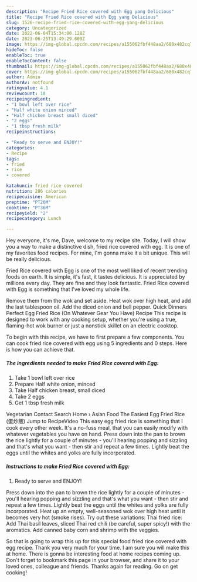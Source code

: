 ```yaml
---
description: "Recipe Fried Rice covered with Egg yang Delicious"
title: "Recipe Fried Rice covered with Egg yang Delicious"
slug: 1526-recipe-fried-rice-covered-with-egg-yang-delicious
category: Uncategorized
date: 2022-06-04T15:34:00.128Z
date: 2023-06-25T13:49:29.609Z
image: https://img-global.cpcdn.com/recipes/a155062fbf448aa2/680x482cq70/fried-rice-covered-with-egg-recipe-main-photo.jpg
hideToc: false
enableToc: true
enableTocContent: false
thumbnail: https://img-global.cpcdn.com/recipes/a155062fbf448aa2/680x482cq70/fried-rice-covered-with-egg-recipe-main-photo.jpg
cover: https://img-global.cpcdn.com/recipes/a155062fbf448aa2/680x482cq70/fried-rice-covered-with-egg-recipe-main-photo.jpg
author: Admin
authorAv: notfound
ratingvalue: 4.1
reviewcount: 18
recipeingredient:
- "1 bowl left over rice"
- "Half white onion minced"
- "Half chicken breast small diced"
- "2 eggs"
- "1 tbsp fresh milk"
recipeinstructions:

- "Ready to serve and ENJOY!"
categories:
- Recipe
tags:
- fried
- rice
- covered

katakunci: fried rice covered 
nutrition: 286 calories
recipecuisine: American
preptime: "PT20M"
cooktime: "PT36M"
recipeyield: "2"
recipecategory: Lunch

---
```



Hey everyone, it's me, Dave, welcome to my recipe site. Today, I will show you a way to make a distinctive dish, fried rice covered with egg. It is one of my favorites food recipes. For mine, I'm gonna make it a bit unique. This will be really delicious.

Fried Rice covered with Egg is one of the most well liked of recent trending foods on earth. It is simple, it's fast, it tastes delicious. It is appreciated by millions every day. They are fine and they look fantastic. Fried Rice covered with Egg is something that I've loved my whole life.

Remove them from the wok and set aside. Heat wok over high heat, and add the last tablespoon oil. Add the diced onion and bell pepper. Quick Dinners Perfect Egg Fried Rice (On Whatever Gear You Have) Recipe This recipe is designed to work with any cooking setup, whether you&#39;re using a true, flaming-hot wok burner or just a nonstick skillet on an electric cooktop.


To begin with this recipe, we have to first prepare a few components. You can cook fried rice covered with egg using 5 ingredients and 0 steps. Here is how you can achieve that.

<!--inarticleads1-->

##### The ingredients needed to make Fried Rice covered with Egg:

1. Take 1 bowl left over rice
1. Prepare Half white onion, minced
1. Take Half chicken breast, small diced
1. Take 2 eggs
1. Get 1 tbsp fresh milk


Vegetarian Contact Search Home › Asian Food The Easiest Egg Fried Rice (蛋炒飯) Jump to RecipeVideo This easy egg fried rice is something that I cook every other week. It&#39;s a no-fuss meal, that you can easily modify with whatever vegetables you have on hand. Press down into the pan to brown the rice lightly for a couple of minutes - you&#39;ll hearing popping and sizzling and that&#39;s what you want - then stir and repeat a few times. Lightly beat the eggs until the whites and yolks are fully incorporated. 

<!--inarticleads2-->

##### Instructions to make Fried Rice covered with Egg:


1. Ready to serve and ENJOY!

Press down into the pan to brown the rice lightly for a couple of minutes - you&#39;ll hearing popping and sizzling and that&#39;s what you want - then stir and repeat a few times. Lightly beat the eggs until the whites and yolks are fully incorporated. Heat up an empty, well-seasoned wok over high heat until it becomes very hot (smoke rises). Try out these variations: Thai fried rice: Add Thai basil leaves, sliced Thai red chili (be careful, super spicy!) with the aromatics. Add canned baby corn and shrimp with the veggies. 

So that is going to wrap this up for this special food fried rice covered with egg recipe. Thank you very much for your time. I am sure you will make this at home. There is gonna be interesting food at home recipes coming up. Don't forget to bookmark this page in your browser, and share it to your loved ones, colleague and friends. Thanks again for reading. Go on get cooking!

